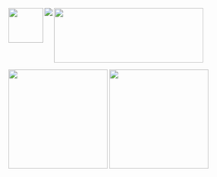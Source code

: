 <p align="left">
  <a href="https://github.com/user-attachments/assets/48a9d67f-79da-47fa-9655-ab2ca7aceee5"/a><img align="left" height="70" src="https://github.com/user-attachments/assets/48a9d67f-79da-47fa-9655-ab2ca7aceee5"/>
  <a href="https://open.spotify.com/playlist/79NX2892fh5wUwyUNe4Vne?si=8c97cc86f82f4a07"/a><img align="left" src="https://spotify-github-profile.kittinanx.com/api/view?uid=31rd3gn3izgynns45ufbicx5jhru&cover_image=true&theme=novatorem&show_offline=true&background_color=121212&interchange=false"/>
  <a href="https://store.steampowered.com/"/a><img align="center" height="110" width="300" src="https://steam-readme-nine.vercel.app/status/?steamid=76561198322313818"/>
</p>

<p align="left">
  <a href="https://github.com/search?q=committer%3Axesdoog&type=commits&s=committer-date&o=desc"/a><img align="left" height="200" src="https://github-readme-stats-samurai.vercel.app/api/top-langs/?username=xesdoog&hide=html,scss,css&bg_color=000000&hide_border=true&layout=donut&hide_title=true&theme=github_dark"/>
  <a href="https://github.com/search?q=committer%3Axesdoog&type=commits&s=committer-date&o=desc"/a><img align="left" height="200" src="https://github-readme-stats-samurai.vercel.app/api?username=xesdoog&bg_color=000000&hide_border=true&hide_title=true&hide_rank=true&include_all_commits=true&theme=github_dark"/>
</p>

